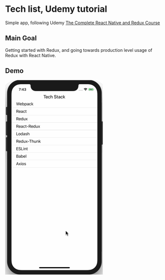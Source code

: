 # Tech list, Udemy tutorial
Simple app, following Udemy [The Complete React Native and Redux Course](https://www.udemy.com/the-complete-react-native-and-redux-course/learn/v4/content)
## Main Goal
Getting started with Redux, and going towards production level usage of Redux with React Native. 
## Demo
![Demo gif](https://github.com/jkhusanov/tech-list-udemy/blob/master/demo.gif)